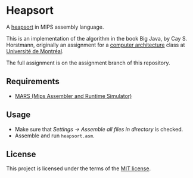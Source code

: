 # Heapsort

A [heapsort](https://en.wikipedia.org/wiki/Heapsort) in MIPS assembly language.

This is an implementation of the algorithm in the book Big Java, by Cay S. Horstmann,
originally an assignment for a [computer architecture](//admission.umontreal.ca/cours-et-horaires/cours/ift-1227) class at [Université de Montréal](//umontreal.ca).

The full assignment is on the assignment branch of this repository.

## Requirements

* [MARS (Mips Assembler and Runtime Simulator)](//courses.missouristate.edu/KenVollmar/mars)

## Usage

* Make sure that *Settings -> Assemble all files in directory* is checked.
* Assemble and run `heapsort.asm`.

## License

This project is licensed under the terms of the [MIT license](LICENSE.md).
